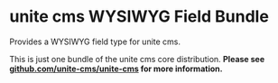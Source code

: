 
# unite cms WYSIWYG Field Bundle

Provides a WYSIWYG field type for unite cms.

This is just one bundle of the unite cms core distribution. **Please see [github.com/unite-cms/unite-cms](https://github.com/unite-cms/unite-cms) for more information.**